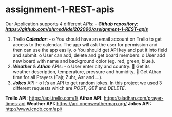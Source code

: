 # assignment-1-REST-apis
Our Application supports *4* different *APIs*: -
     ***Github repository: https://github.com/ahmedAdel202090/assignment-1-REST-apis***
1.	Trello ***Calendar***: -
o	You should have an email account on Trello to get access to the calendar. The app will ask the user for permission and then can use the app easily.
o	You should get API key and put it into field and submit.
o	 User can add, delete and get board members.
o	User add new board with name and background color (eg. red, green, blue,).
2.	***Weather*** & ***Athan*** APIs: -
o	User enter city and country:
	 Get its weather description, temperature, pressure and humidity.
	Get Athan time for all Prayers (Fajr, Zuhr, Asr and …).
3.	***Jokes*** API:-
o	It’s an API to get random jokes.
In this project we used 3 different requests which are *POST*, *GET* and *DELETE*.

**Trello API:** https://api.trello.com/1/
**Athan API:** https://aladhan.com/prayer-times-api
**Weather API:** https://api.openweathermap.org/
**Jokes API:** http://www.icndb.com/api/
